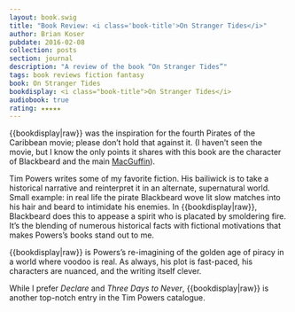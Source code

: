 ```yaml
---
layout: book.swig
title: "Book Review: <i class='book-title'>On Stranger Tides</i>"
author: Brian Koser
pubdate: 2016-02-08
collection: posts
section: journal
description: "A review of the book “On Stranger Tides”"
tags: book reviews fiction fantasy
book: On Stranger Tides
bookdisplay: <i class="book-title">On Stranger Tides</i> 
audiobook: true
rating: ★★★★★
---
```


{{bookdisplay|raw}} was the inspiration for the fourth Pirates of the Caribbean movie; please don’t hold that against it. (I haven’t seen the movie, but I know the only points it shares with this book are the character of Blackbeard and the main [MacGuffin](http://en.wikipedia.org/wiki/MacGuffin)).

Tim Powers writes some of my favorite fiction. His bailiwick is to take a historical narrative and reinterpret it in an alternate, supernatural world. Small example: in real life the pirate Blackbeard wove lit slow matches into his hair and beard to intimidate his enemies. In {{bookdisplay|raw}}, Blackbeard does this to appease a spirit who is placated by smoldering fire. It’s the blending of numerous historical facts with fictional motivations that makes Powers’s books stand out to me.

{{bookdisplay|raw}} is Powers’s re-imagining of the golden age of piracy in a world where voodoo is real. As always, his plot is fast-paced, his characters are nuanced, and the writing itself clever.

While I prefer <i class="book-title">Declare</i> and <i class="book-title">Three Days to Never</i>, {{bookdisplay|raw}} is another top-notch entry in the Tim Powers catalogue.